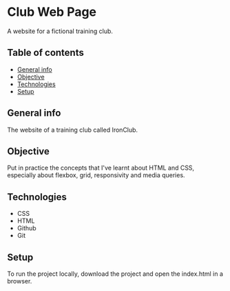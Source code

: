 # Club Web Page

A website for a fictional training club.

## Table of contents
- [General info](#general-info)
- [Objective](#objective)
- [Technologies](#technologies)
- [Setup](#setup)

## General info

The website of a training club called IronClub.

## Objective

Put in practice the concepts that I've learnt about HTML and CSS, especially about flexbox, grid, responsivity and media queries.

## Technologies

- CSS
- HTML
- Github
- Git

## Setup

To run the project locally, download the project and open the index.html in a browser.

